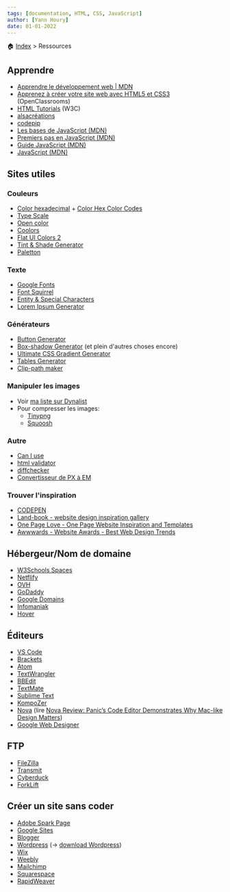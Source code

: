 ```yaml
---
tags: [documentation, HTML, CSS, JavaScript]
author: [Yann Houry]
date: 01-01-2022
---
```


🏠 [Index](https://github.com/YannHY/html-css-js/blob/main/index.md) > Ressources

## Apprendre
- [Apprendre le développement web | MDN](https://developer.mozilla.org/fr/docs/Learn)
- [Apprenez à créer votre site web avec HTML5 et CSS3](https://openclassrooms.com/fr/courses/1603881-apprenez-a-creer-votre-site-web-avec-html5-et-css3) (OpenClassrooms)
- [HTML Tutorials](https://www.w3schools.com/html/default.asp) (W3C)
- [alsacréations](https://www.alsacreations.com/tutoriels/)
- [codepip](https://codepip.com/games/)
- [Les bases de JavaScript (MDN)](https://developer.mozilla.org/fr/docs/Learn/Getting_started_with_the_web/JavaScript_basics)
- [Premiers pas en JavaScript (MDN)](https://developer.mozilla.org/fr/docs/Learn/JavaScript/First_steps)
- [Guide JavaScript (MDN)](https://developer.mozilla.org/fr/docs/Web/JavaScript/Guide/Introduction)
- [JavaScript (MDN)](https://developer.mozilla.org/fr/docs/Web/JavaScript)

## Sites utiles
### Couleurs
- [Color hexadecimal](https://www.w3schools.com/colors/colors_hexadecimal.asp) + [Color Hex Color Codes](https://www.color-hex.com/)
- [Type Scale](https://type-scale.com)
- [Open color](https://yeun.github.io/open-color/)
- [Coolors](https://coolors.co)
- [Flat UI Colors 2](https://flatuicolors.com)
- [Tint & Shade Generator](https://maketintsandshades.com)
- [Paletton](https://paletton.com/#uid=1000u0kllllaFw0g0qFqFg0w0aF)

### Texte
- [Google Fonts](https://fonts.google.com)
- [Font Squirrel](https://www.fontsquirrel.com)
- [Entity & Special Characters](https://css-tricks.com/snippets/html/glyphs/)
- [Lorem Ipsum Generator](https://www.lipsum.com)

### Générateurs
- [Button Generator](https://www.bestcssbuttongenerator.com)
- [Box-shadow Generator](https://html-css-js.com/css/generator/box-shadow/) (et plein d'autres choses encore)
- [Ultimate CSS Gradient Generator](https://www.colorzilla.com/gradient-editor/)
- [Tables Generator](https://www.tablesgenerator.com)
- [Clip-path maker](https://bennettfeely.com/clippy/)

### Manipuler les images
- Voir [ma liste sur Dynalist](https://dynalist.io/d/LopWS0EPGkJQnL_i7BOEL_lZ)
- Pour compresser les images:
	- [Tinypng](https://tinypng.com)
	- [Squoosh](https://squoosh.app)

### Autre
- [Can I use](https://caniuse.com)
- [html validator](https://validator.w3.org)
- [diffchecker](https://www.diffchecker.com) 
- [Convertisseur de PX à EM](https://nekocalc.com/fr/px-a-em-convertisseur)

### Trouver l'inspiration
- [CODEPEN](https://codepen.io)
- [Land-book - website design inspiration gallery](https://land-book.com/)
- [One Page Love - One Page Website Inspiration and Templates](https://onepagelove.com/)
- [Awwwards - Website Awards - Best Web Design Trends](https://www.awwwards.com/)

## Hébergeur/Nom de domaine
- [W3Schools Spaces](https://www.w3schools.com/spaces/)
- [Netflify](https://www.netlify.com/)
- [OVH](https://www.ovhcloud.com/fr/)
- [GoDaddy](https://www.godaddy.com/en-uk/domains)
- [Google Domains](https://domains.google/)
- [Infomaniak](https://www.infomaniak.com/fr)
- [Hover](https://www.hover.com)

## Éditeurs
- [VS Code](https://code.visualstudio.com/)
- [Brackets](https://brackets.io/)
- [Atom](https://atom.io/)
- [TextWrangler](https://www.barebones.com/products/textwrangler/)
- [BBEdit ](https://www.barebones.com/)
- [TextMate](https://macromates.com/)
- [Sublime Text ](https://www.sublimetext.com)
- [KompoZer](https://kompozer.net/download/)
- [Nova](https://nova.app/) (lire [Nova Review: Panic’s Code Editor Demonstrates Why Mac-like Design Matters](https://www.macstories.net/reviews/nova-review-panics-code-editor-demonstrates-why-mac-like-design-matters/))
- [Google Web Designer](https://webdesigner.withgoogle.com/)

## FTP
- [FileZilla](https://filezilla-project.org/download.php?platform=osx)
- [Transmit](https://panic.com/transmit/)
- [Cyberduck](https://cyberduck.io/)
- [ForkLift](https://binarynights.com/)

## Créer un site sans coder
- [Adobe Spark Page](https://spark.adobe.com/sp/)
- [Google Sites](https://sites.google.com/new?tgif=d)
- [Blogger](https://www.blogger.com/)
- [Wordpress](https://wordpress.com/) (-> [download Wordpress](https://wordpress.org/download/))
- [Wix](https://fr.wix.com/)
- [Weebly](https://www.weebly.com/uk)
- [Mailchimp](https://mailchimp.com/features/website-builder/)
- [Squarespace](https://www.squarespace.com/)
- [RapidWeaver](https://www.realmacsoftware.com/rapidweaver/)

